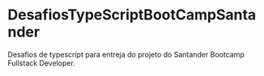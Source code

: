 # DesafiosTypeScriptBootCampSantander

Desafios de typescript para entreja do projeto do Santander Bootcamp Fullstack Developer.
